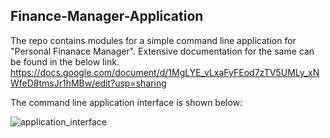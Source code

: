 ## Finance-Manager-Application

The repo contains modules for a simple command line application for "Personal Finanace Manager".
Extensive documentation for the same can be found in the below link.
https://docs.google.com/document/d/1MgLYE_vLxaFyFEod7zTV5UMLy_xNWfeD8tmsJr1hMBw/edit?usp=sharing

The command line application interface is shown below:

![application_interface](https://user-images.githubusercontent.com/39571363/42690125-c4d8078e-86c0-11e8-9fd0-464d5164a7a2.JPG)
